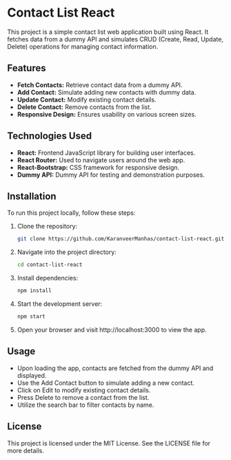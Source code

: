 # Contact List React

This project is a simple contact list web application built using React. It fetches data from a dummy API and simulates CRUD (Create, Read, Update, Delete) operations for managing contact information.

## Features

- **Fetch Contacts:** Retrieve contact data from a dummy API.
- **Add Contact:** Simulate adding new contacts with dummy data.
- **Update Contact:** Modify existing contact details.
- **Delete Contact:** Remove contacts from the list.
- **Responsive Design:** Ensures usability on various screen sizes.

## Technologies Used

- **React:** Frontend JavaScript library for building user interfaces.
- **React Router:** Used to navigate users around the web app.
- **React-Bootstrap:** CSS framework for responsive design.
- **Dummy API:** Dummy API for testing and demonstration purposes.

## Installation

To run this project locally, follow these steps:

1. Clone the repository:
   ```bash
   git clone https://github.com/KaranveerManhas/contact-list-react.git
   ```

2. Navigate into the project directory:

    ```bash
    cd contact-list-react
    ```

3. Install dependencies:

    ```bash
    npm install
    ```

4. Start the development server:

    ```bash
    npm start
    ```

5. Open your browser and visit http://localhost:3000 to view the app.

## Usage
 - Upon loading the app, contacts are fetched from the dummy API and displayed.
- Use the Add Contact button to simulate adding a new contact.
- Click on Edit to modify existing contact details.
- Press Delete to remove a contact from the list.
- Utilize the search bar to filter contacts by name.



## License
This project is licensed under the MIT License. See the LICENSE file for more details.

